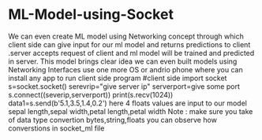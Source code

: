 # ML-Model-using-Socket
We can even create ML model using Networking concept through which client side can give input for our ml model and returns predictions to client .server accepts request of client and ml model will be trained and predicted in server.
This model brings clear idea we can even built models using Networking Interfaces
use one more OS or andrio phone where you  can install any app to run client side program
#client side
import socket
s=socket.socket()
serevrip="give server ip"
serverport=give some port
s.connect((severip,serverport))
print(s.recv(1024))
data1=s.send(b'5.1,3.5,1.4,0.2')
here 4 floats values are input to our model sepal length,sepal width,petal length,petal width
Note : make sure you take of data type convertion bytes,string,floats you can observe how converstions in socket_ml file
